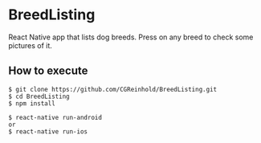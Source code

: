 # BreedListing

React Native app that lists dog breeds. Press on any breed to check some pictures of it.

## How to execute

```
$ git clone https://github.com/CGReinhold/BreedListing.git
$ cd BreedListing
$ npm install

$ react-native run-android
or
$ react-native run-ios
```

